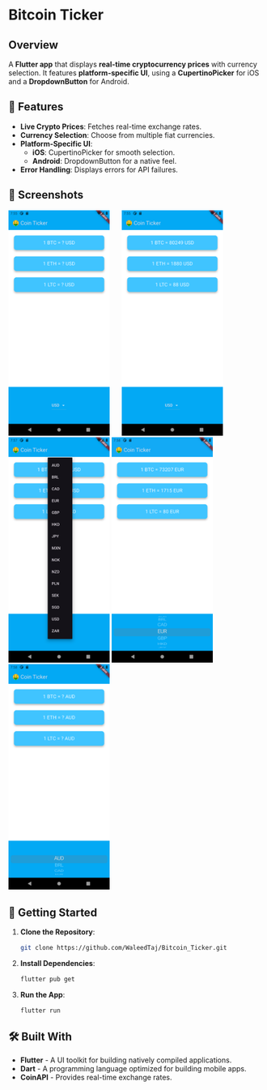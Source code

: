 # **Bitcoin Ticker**

## **Overview**

A **Flutter app** that displays **real-time cryptocurrency prices** with currency selection. It features **platform-specific UI**, using a **CupertinoPicker** for iOS and a **DropdownButton** for Android.

## **📱 Features**

- **Live Crypto Prices**: Fetches real-time exchange rates.
- **Currency Selection**: Choose from multiple fiat currencies.
- **Platform-Specific UI**:
  - **iOS**: CupertinoPicker for smooth selection.
  - **Android**: DropdownButton for a native feel.
- **Error Handling**: Displays errors for API failures.

## **📸 Screenshots**

<img src="https://github.com/WaleedTaj/Bitcoin_Ticker/blob/master/images/screenshot1.png" width="200" style="margin-right: 20px;"/> <img src="https://github.com/WaleedTaj/Bitcoin_Ticker/blob/master/images/screenshot2.png" width="200"/> <img src="https://github.com/WaleedTaj/Bitcoin_Ticker/blob/master/images/screenshot3.png" width="200"/> <img src="https://github.com/WaleedTaj/Bitcoin_Ticker/blob/master/images/screenshot4.png" width="200"/> <img src="https://github.com/WaleedTaj/Bitcoin_Ticker/blob/master/images/screenshot5.png" width="200"/> 

## **🚀 Getting Started**

1. **Clone the Repository**:
   ```bash
   git clone https://github.com/WaleedTaj/Bitcoin_Ticker.git
   ```
2. **Install Dependencies**:
   ```bash
   flutter pub get
   ```
3. **Run the App**:
   ```bash
   flutter run
   ```

## **🛠️ Built With**

- **Flutter** - A UI toolkit for building natively compiled applications.
- **Dart** - A programming language optimized for building mobile apps.
- **CoinAPI** - Provides real-time exchange rates.

